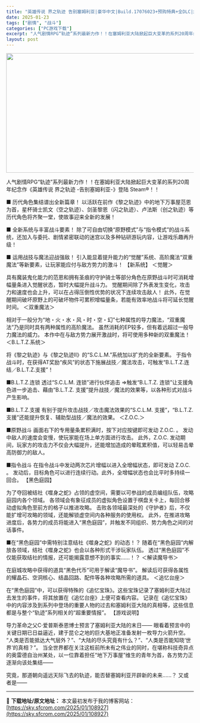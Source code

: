 ```yaml
---
title: "英雄传说 界之轨迹 告别塞姆利亚|豪华中文|Build.17076023+预购特典+全DLC|解压即撸|"
date: 2025-01-23
tags: ["剧情", "战斗"]
categories: ["PC游戏下载"]
excerpt: "人气剧情RPG“轨迹”系列最新力作！！在塞姆利亚大陆掀起巨大变革的系列20周年纪念作《英雄传说 界之轨迹 -告别塞姆利亚-》登陆 Steam®！！ ■ 历代角色集结谱出全新篇章！ 以活跃在前作《黎之轨迹》中的地下万事屋范恩为首，星杯骑士凯文（空之轨迹）、剑圣黎恩（闪之轨迹）、卢法斯（创之轨迹）等历代&hellip;"
layout: post
---
```


<img class="aligncenter size-full wp-image-108891" src="https://sky.sfcrom.com/wp-content/uploads/2025/01/2025012315360728.webp" alt="" width="570" height="321" />

人气剧情RPG“轨迹”系列最新力作！！在塞姆利亚大陆掀起巨大变革的系列20周年纪念作《英雄传说 界之轨迹 -告别塞姆利亚-》登陆 Steam®！！

■ 历代角色集结谱出全新篇章！
以活跃在前作《黎之轨迹》中的地下万事屋范恩为首，星杯骑士凯文（空之轨迹）、剑圣黎恩（闪之轨迹）、卢法斯（创之轨迹）等历代角色将齐聚一堂，使故事迎来全新的发展！

■ 全新系统与丰富战斗要素！
除了可自由切换“原野模式”与“指令模式”的战斗系统，还加入与委托、剧情紧密联动的迷宫以及多种钻研游玩内容，让游戏乐趣再升级！

■ 运用战技与魔法迎战强敌！
引入能显着提升能力的“觉醒”系统、高阶魔法“双重魔法”等新要素，让玩家能应付与敌方势力的激斗！
【新系统】
＜觉醒＞

具有魔装鬼化能力的范恩和拥有圣痕的守护骑士等部分角色在原野战斗时可消耗增幅量条进入觉醒状态，暂时大幅提升战斗力。
觉醒期间除了外表发生变化，攻击力和速度也会上升，可以在占得压倒性优势的状况下连续攻击敌人！
此外，在觉醒期间破坏原野上的可破坏物件可累积增幅量条，若能有效率地战斗将可延长觉醒时间。
＜双重魔法＞

相对于一般分为“地・火・水・风・时・空・幻”七种属性的导力魔法，“双重魔法”乃是同时具有两种属性的高阶魔法。
虽然消耗的EP较多，但有着远超过一般导力魔法的威力。
本作中在与敌方势力展开激战时，将可使用多种新的双重魔法！
＜B.L.T.Z.系统＞

将《黎之轨迹》与《黎之轨迹Ⅱ》的“S.C.L.M.”系统加以扩充的全新要素。
于指令战斗时，在获得AT奖励“疾风”的状态下施展战技／魔法攻击，可触发“B.L.T.Z.连结／B.L.T.Z.支援”！

■B.L.T.Z.连锁
透过“S.C.L.M. 连锁”进行伙伴追击 ⇒触发“B.L.T.Z. 连锁”让支援角色进一步追击、藉由“B.L.T.Z. 支援”提升战技／魔法的效果等，以各种形式对战斗产生影响。

■B.L.T.Z.支援
有别于提升攻击战技／攻击魔法效果的“S.C.L.M. 支援”，“B.L.T.Z. 支援”还能提升恢复、辅助型战技／魔法的效果。
＜Z.O.C.＞

■原野战斗
画面右下的专用量条累积满时，按下对应按键即可发动 Z.O.C. 。
发动中敌人的速度会变慢，使玩家能在场上单方面进行攻击。
此外，Z.O.C. 发动期间，玩家方的攻击力不仅会大幅提升，还能增加造成的晕眩累积值，可以轻易击晕高防御力的敌人。

■指令战斗
在指令战斗中发动两次芯片增幅以进入全增幅状态，即可发动 Z.O.C. 。
发动后，目标角色可以进行连续行动。此外，全增幅状态也会比平时多持续一回合。
【黑色庭园】

为了夺回被结社《噬身之蛇》占领的虚空间，需要以可参战的成员编组队伍，攻略庭园内各个领域。
各领域会有象征成员的虚拟角色设置于棋盘关卡上，每回合移动虚拟角色至前方的格子以推进攻略。
击败各领域最深处的《守护者》后，不仅能扩增可攻略的领域，还能解锁虚空间内各种服务的使用权。
此外，在推进攻略进度后，各势力的成员将能进入“黑色庭园”，并触发不同组织、势力角色之间的对话事件。

■在“黑色庭园”中需特别注意结社《噬身之蛇》的动态！？
随着在“黑色庭园”内解放各领域，结社《噬身之蛇》也会以各种形式干涉玩家队伍。
透过“黑色庭园”不仅能获取结社的情报，还可能揭露意想不到的事实……！？
＜解读魔导书＞

在庭城攻略中获得的道具“黑色代币”可用于解读“魔导书”。
解读后可获得各属性的耀晶石、空洞核心、结晶回路、配件等各种攻略所需的道具。
＜追忆台座＞

在“黑色庭园”中，可以获得特殊的《追忆宝珠》。这些宝珠记录了塞姆利亚大陆过去发生的事件，将其放置在《追忆台座》上便可查看内容。
记录在《追忆宝珠》中的内容涉及到系列中登场的重要人物的过去和塞姆利亚大陆的真相等，这些信息都是与整个“轨迹”系列相关的“超重要情报”。
【游戏说明】

导力革命之父C·爱普斯泰恩博士预言了塞姆利亚大陆的末日——
眼看着预言中的关键日期已日益逼近，建于昆仑之地的巨大基地正准备发射一枚导力火箭升空。
“人类是否能抵达大气层外？”、“大陆的尽头究竟有什么？”、“人类是否能知晓‘世界’的真相？”。
当全世界都在关注这桩前所未有之伟业的同时，在堪称科技奇异点的奥雷德自治州某处，以一位靠着担任“地下万事屋”维生的青年为首，各方势力正逐渐向该处集结——

究竟，那道朝向遥远天际飞去的轨迹，能否替塞姆利亚开辟新的未来……？
又或者是——

---
📖 **下载地址/原文地址：** 本文最初发布于我的博客网站：[https://sky.sfcrom.com/2025/01/108927](https://sky.sfcrom.com/2025/01/108927)
